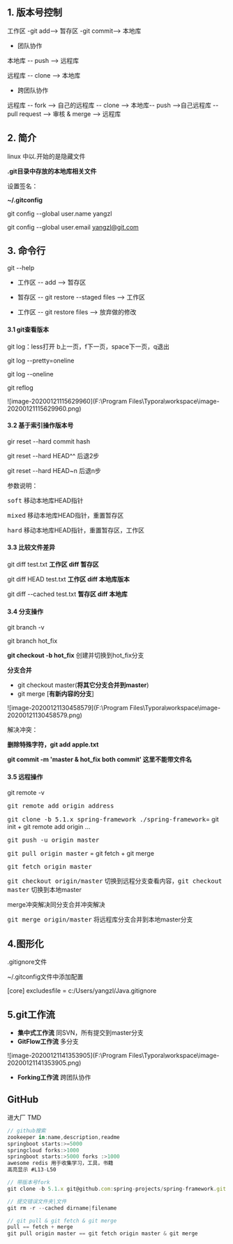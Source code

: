 ## 1. 版本号控制

<kbd>工作区</kbd> -git add--> <kbd>暂存区</kbd> -git commit--> <kbd>本地库</kbd> 

+ 团队协作

本地库 -- push --> <kbd>远程库</kbd>

远程库 -- clone --> 本地库

+ 跨团队协作

远程库 -- fork --> 自己的远程库 -- clone --> 本地库-- push -->自己远程库 -- pull request --> 审核 & merge --> 远程库

## 2. 简介

linux 中以.开始的是隐藏文件

**.git目录中存放的本地库相关文件**

设置签名：

**~/.gitconfig**

git config --global user.name yangzl

git config --global user.email yangzl@git.com

## 3. 命令行

git --help

+ 工作区 -- add --> 暂存区

+ 暂存区 -- git restore --staged files --> 工作区

+ 工作区 -- git restore files --> 放弃做的修改

#### 3.1 git查看版本

git log：less打开 b上一页，f下一页，space下一页，q退出

git log --pretty=oneline

git log --oneline

git reflog

![image-20200121115629960](F:\Program Files\Typora\workspace\image-20200121115629960.png)

#### 3.2 基于索引操作版本号

gir reset --hard commit hash

git reset --hard HEAD^^ 后退2步

git reset --hard HEAD~n 后退n步

参数说明：

<kbd>soft</kbd> 移动本地库HEAD指针

<kbd>mixed</kbd> 移动本地库HEAD指针，重置暂存区

<kbd>hard</kbd> 移动本地库HEAD指针，重置暂存区，工作区

#### 3.3 比较文件差异

git diff test.txt **工作区 diff 暂存区**

git diff HEAD test.txt **工作区 diff 本地库版本**

git diff --cached test.txt **暂存区 diff 本地库**

#### 3.4 分支操作

git branch -v

git branch hot_fix

**git checkout -b hot_fix** 创建并切换到hot_fix分支

**分支合并**

+ git checkout master(**将其它分支合并到master**)
+ git merge [**有新内容的分支**]

![image-20200121130458579](F:\Program Files\Typora\workspace\image-20200121130458579.png)

解决冲突：

**删除特殊字符，git add apple.txt** 

**git commit -m 'master & hot_fix both commit' 这里不能带文件名**

#### 3.5 远程操作

git remote -v

<kbd>git remote add origin address</kbd>

<kbd>git clone -b 5.1.x spring-framework ./spring-framework</kbd>= git init + git remote add origin ...

<kbd>git push -u origin master</kbd>

<kbd>git pull origin master</kbd> = git fetch + git merge

<kbd>git fetch origin master</kbd>

<kbd>git checkout origin/master</kbd> 切换到远程分支查看内容，<kbd>git checkout master</kbd> 切换到本地master

merge冲突解决同分支合并冲突解决

<kbd>git merge origin/master</kbd> 将远程库分支合并到本地master分支

## 4.图形化

.gitignore文件

~/.gitconfig文件中添加配置

[core]
	excludesfile = c:/Users/yangzl/Java.gitignore

## 5.git工作流

+ **集中式工作流** 同SVN，所有提交到master分支
+ **GitFlow工作流** 多分支

![image-20200121141353905](F:\Program Files\Typora\workspace\image-20200121141353905.png)

+ **Forking工作流** 跨团队协作



## GitHub

进大厂 TMD

``` javascript
// github搜索
zookeeper in:name,description,readme
springboot starts:>=5000
springcloud forks:>1000
springboot starts:>5000 forks :>1000
awesome redis 用于收集学习，工具，书籍
高亮显示 #L13-L50

// 带版本号fork
git clone -b 5.1.x git@github.com:spring-projects/spring-framework.git ./spring-framework

// 提交错误文件夹|文件
git rm -r --cached dirname|filename

// git pull & git fetch & git merge
pull == fetch + merge
git pull origin master == git fetch origin master & git merge
```


